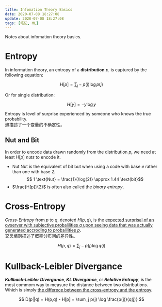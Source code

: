 ```yaml
---
title: Infomation Theory Basics
date: 2020-07-08 18:27:08
update: 2020-07-08 18:27:08
tags: [笔记, ML]
---
```


Notes about infomation theory basics.

<!--more-->

# Entropy
In information theory, an entropy of a **distribution** $p$, is captured by the following equation:

$$ H[p] = \sum_j -p(j) \log p(j) $$

Or for single distribution:

$$ H[y] = - y \log y $$

Entropy is level of surprise experienced by someone who knows the true probability.  
熵描述了一个变量的不确定性。

## Nut and Bit

In order to encode data drawn randomly from the distribution $p$, we need at least $H[p]$ *nuts* to encode it.

- Nut
  Nut is the equivalent of bit but when using a code with base $e$ rather than one with base $2$.  
  $$ 1 \text{Nut} = \frac{1}{\log(2)} \approx 1.44 \text{bit}$$
- $\frac{H[p]}{2}$ is often also called the *binary entropy*.

# Cross-Entropy
*Cross-Entropy* from $p$ to $q$, denoted $H(p,q)$, is the <u>expected surprisal of an ovserver with subjective probalilities $q$ upon seeing data that was actually generated accroding to probalilities $p$</u>.  
交叉熵则描述了概率分布间的差异性。

$$H(p,q) = \sum_j -p(j) \log q(j)$$

# Kullback-Leibler Divergance
***Kullback-Leibler Divergance***, ***KL Divergance***, or ***Relative Entropy***, is the most commom way to measure the distance between two distributions. Which is simply <u>the differece between the cross-entropy and the entropy</u>.

$$ D(p||q) = H(p,q) - H[p] = \sum_j p(j) \log \frac{p(j)}{q(j)} $$
